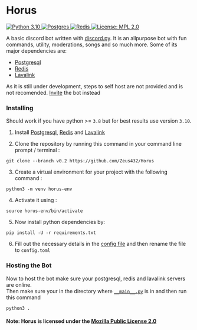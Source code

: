 # Horus

<a href="https://www.python.org/downloads/">
    <img src="https://img.shields.io/badge/Python-14354C?style=for-the-badge&logo=python&logoColor=yellow" alt="Python 3.10">
  </a>
  <a href="https://www.postgresql.org/">
     <img src="https://img.shields.io/badge/postgres-%23316192.svg?style=for-the-badge&logo=postgresql&logoColor=white" alt="Postgres">
  </a>
  <a href="https://redis.io">
     <img src="https://img.shields.io/badge/redis-%23DD0031.svg?style=for-the-badge&logo=redis&logoColor=white" alt="Redis">
  </a>
  <a href="https://opensource.org/licenses/MPL-2.0">
     <img src="https://img.shields.io/badge/License-MPL_2.0-brightgreen?style=for-the-badge&logo=appveyor.svg" alt="License: MPL 2.0">
  </a>

A basic discord bot written with [discord.py](https://github.com/Rapptz/discord.py). It is an allpurpose bot with fun commands, utility, moderations, songs and so much more. Some of its major dependencies are:
- [Postgresql](https://www.postgresql.org)
- [Redis](https://redis.io)
- [Lavalink](https://github.com/freyacodes/Lavalink)

As it is still under development, steps to self host are not provided and is not recomended. [Invite](https://discord.com/api/oauth2/authorize?client_id=858335663571992618&permissions=67420289&scope=bot+applications.commands) the bot instead

### Installing
Should work if you have python >= `3.8` but for best results use version `3.10`.
1. Install [Postgresql](https://www.postgresql.org/download/), [Redis](https://redis.io/download/) and [Lavalink](https://github.com/freyacodes/Lavalink/releases/tag/3.4)

2. Clone the repository by running this command in your command line prompt / terminal :
```
git clone --branch v0.2 https://github.com/Zeus432/Horus
```

3. Create a virtual environment for your project with the following command :
```
python3 -m venv horus-env
```

4. Activate it using :
```
source horus-env/bin/activate
```

5. Now install python dependencies by:
```
pip install -U -r requirements.txt
```

6. Fill out the necessary details in the [config file](Core/config-sample.toml) and then rename the file to `config.toml`

### Hosting the Bot
Now to host the bot make sure your postgresql, redis and lavalink servers are online.  
Then make sure your in the directory where [`__main__.py`](__main__.py) is in and then run this command
```
python3 .
```

#### Note: Horus is licensed under the [Mozilla Public License 2.0](LICENSE)